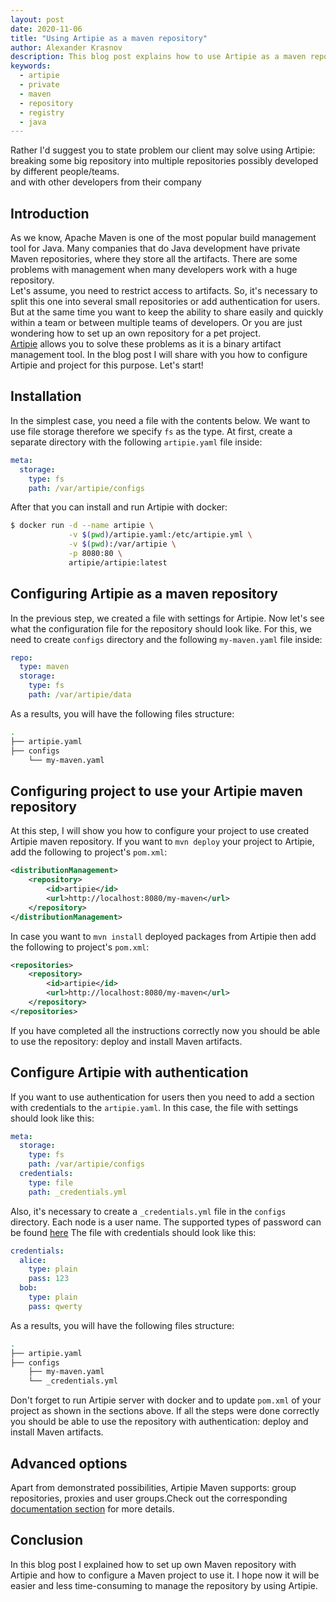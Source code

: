 ```yaml
---
layout: post
date: 2020-11-06
title: "Using Artipie as a maven repository"
author: Alexander Krasnov
description: This blog post explains how to use Artipie as a maven repository.
keywords:
  - artipie
  - private
  - maven
  - repository
  - registry
  - java
---
```

Rather I'd suggest you to state problem our client may solve using Artipie: breaking some big repository into multiple repositories possibly developed by different people/teams.  
 and with other developers from their company

## Introduction

As we know, Apache Maven is one of the most popular build management tool for Java. Many companies that do Java development have private Maven repositories, where they store all the artifacts. There are some problems with management when many developers work with a huge repository.    
Let's assume, you need to restrict access to artifacts. So, it's necessary to split this one into several small repositories or add authentication for users. But at the same time you want to keep the ability to share easily and quickly within a team or between multiple teams of developers. Or you are just wondering how to set up an own repository for a pet project.  
[Artipie](https://github.com/artipie/artipie) allows you to solve these problems as it is a binary artifact management tool. In the blog post I will share with you how to configure Artipie and project for this purpose. Let's start!

## Installation

In the simplest case, you need a file with the contents below. We want to use file storage therefore we specify `fs` as the type. At first, create a separate directory with the following `artipie.yaml` file inside:

```yml
meta:
  storage:
    type: fs
    path: /var/artipie/configs
```

After that you can install and run Artipie with docker:

```bash
$ docker run -d --name artipie \
             -v $(pwd)/artipie.yaml:/etc/artipie.yml \
             -v $(pwd):/var/artipie \
             -p 8080:80 \
             artipie/artipie:latest
```

## Configuring Artipie as a maven repository

In the previous step, we created a file with settings for Artipie. Now let's see what the configuration file for the repository should look like. For this, we need to create `configs` directory and the following `my-maven.yaml` file inside:

```yml
repo:
  type: maven
  storage:
    type: fs
    path: /var/artipie/data
```
As a results, you will have the following files structure:

```bash
.
├── artipie.yaml
├── configs
    └── my-maven.yaml
```

## Configuring project to use your Artipie maven repository

At this step, I will show you how to configure your project to use created Artipie maven repository. If you want to `mvn deploy` your project to Artipie, add the following to project's `pom.xml`:

```xml
<distributionManagement>
    <repository>
        <id>artipie</id>
        <url>http://localhost:8080/my-maven</url>
    </repository>
</distributionManagement>
```

In case you want to `mvn install` deployed packages from Artipie then add the following to project's `pom.xml`:

```xml
<repositories>
    <repository>
        <id>artipie</id>
        <url>http://localhost:8080/my-maven</url>
    </repository>
</repositories>
```
If you have completed all the instructions correctly now you should be able to use the repository: deploy and install Maven artifacts.

## Configure Artipie with authentication

If you want to use authentication for users then you need to add a section with credentials to the `artipie.yaml`. In this case, the file with settings should look like this:

```yml
meta:
  storage:
    type: fs
    path: /var/artipie/configs
  credentials:
    type: file
    path: _credentials.yml
```

Also, it's necessary to create a `_credentials.yml` file in the `configs` directory. Each node is a user name. The supported types of password can be found [here](https://github.com/artipie/artipie/blob/700eb89352126e6f1bd12a0d3ff668abf2b44048/README.md#multitenancy) The file with credentials should look like this:

```yml
credentials:
  alice:
    type: plain
    pass: 123
  bob:
    type: plain
    pass: qwerty
```

As a results, you will have the following files structure:

```bash
.
├── artipie.yaml
├── configs
    ├── my-maven.yaml
    └── _credentials.yml
```

Don't forget to run Artipie server with docker and to update `pom.xml` of your project as shown in the sections above. If all the steps were done correctly you should be able to use the repository with authentication: deploy and install Maven artifacts.


## Advanced options

Apart from demonstrated possibilities, Artipie Maven supports: group repositories, proxies and user groups.Check out the corresponding
[documentation section](https://github.com/artipie/artipie/tree/master/examples/maven)
for more details.

## Conclusion

In this blog post I explained how to set up own Maven repository with Artipie and how to
configure a Maven project to use it. I hope now it will be easier and less time-consuming to manage the repository by using Artipie.